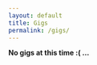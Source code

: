 ```yaml
---
layout: default
title: Gigs
permalink: /gigs/
---
```


<p><strong>No gigs at this time :( ...</strong></p>

